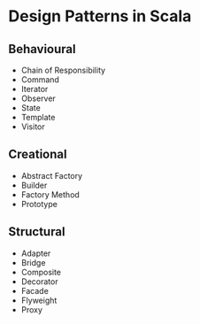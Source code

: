 Design Patterns in Scala
========================

Behavioural
-----------

* Chain of Responsibility
* Command
* Iterator
* Observer
* State
* Template
* Visitor

Creational
----------

* Abstract Factory
* Builder
* Factory Method
* Prototype

Structural
----------

* Adapter
* Bridge
* Composite
* Decorator
* Facade
* Flyweight
* Proxy
